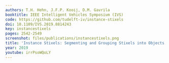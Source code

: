 ```yaml
---
authors: T.H. Hehn, J.F.P. Kooij, D.M. Gavrila
booktitle: IEEE Intelligent Vehicles Symposium (IVS)
code: https://github.com/tudelft-iv/instance-stixels
doi: 10.1109/IVS.2019.8814243
key: instancestixels
pages: 2542-2549
screenshot: files/publications/instancestixels.png
title: 'Instance Stixels: Segmenting and Grouping Stixels into Objects'
year: 2019
youtube: irrPsoWQoLY
---
```


